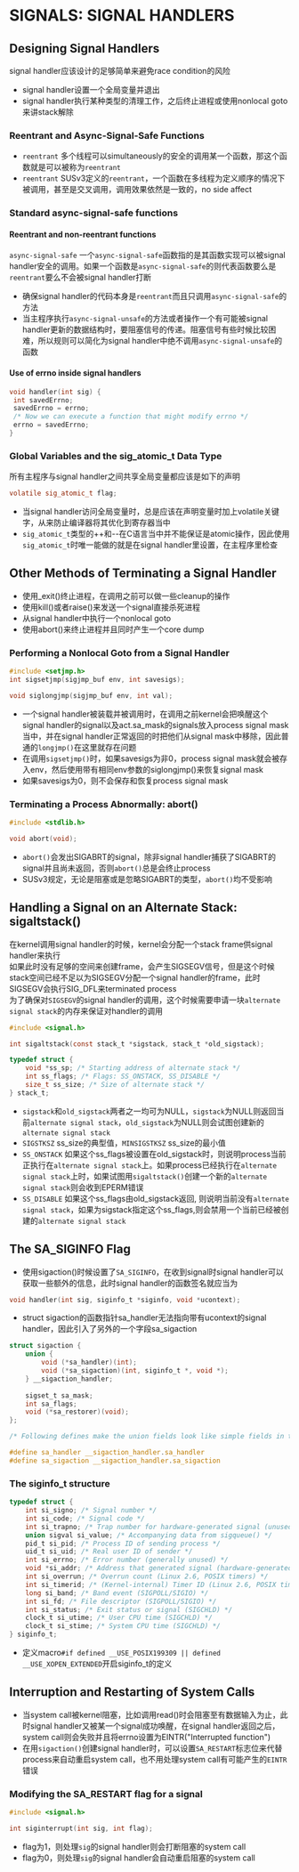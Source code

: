 # SIGNALS: SIGNAL HANDLERS

## Designing Signal Handlers
signal handler应该设计的足够简单来避免race condition的风险
- signal handler设置一个全局变量并退出
- signal handler执行某种类型的清理工作，之后终止进程或使用nonlocal goto来讲stack解除

### Reentrant and Async-Signal-Safe Functions
- `reentrant` 多个线程可以simultaneously的安全的调用某一个函数，那这个函数就是可以被称为`reentrant`
- `reentrant` SUSv3定义的`reentrant`，一个函数在多线程为定义顺序的情况下被调用，甚至是交叉调用，调用效果依然是一致的，no side affect

### Standard async-signal-safe functions

#### Reentrant and non-reentrant functions
`async-signal-safe` 一个`async-signal-safe`函数指的是其函数实现可以被signal handler安全的调用。如果一个函数是`async-signal-safe`的则代表函数要么是`reentrant`要么不会被signal handler打断
- 确保signal handler的代码本身是`reentrant`而且只调用`async-signal-safe`的方法
- 当主程序执行`async-signal-unsafe`的方法或者操作一个有可能被signal handler更新的数据结构时，要阻塞信号的传递。阻塞信号有些时候比较困难，所以规则可以简化为signal handler中绝不调用`async-signal-unsafe`的函数

#### Use of errno inside signal handlers
```c
void handler(int sig) {
 int savedErrno;
 savedErrno = errno;
 /* Now we can execute a function that might modify errno */
 errno = savedErrno;
}
```

### Global Variables and the sig_atomic_t Data Type
所有主程序与signal handler之间共享全局变量都应该是如下的声明
```c
volatile sig_atomic_t flag;
```
- 当signal handler访问全局变量时，总是应该在声明变量时加上volatile关键字，从来防止编译器将其优化到寄存器当中
- `sig_atomic_t`类型的++和--在C语言当中并不能保证是atomic操作，因此使用`sig_atomic_t`时唯一能做的就是在signal handler里设置，在主程序里检查

## Other Methods of Terminating a Signal Handler
- 使用_exit()终止进程，在调用之前可以做一些cleanup的操作
- 使用kill()或者raise()来发送一个signal直接杀死进程
- 从signal handler中执行一个nonlocal goto
- 使用abort()来终止进程并且同时产生一个core dump

### Performing a Nonlocal Goto from a Signal Handler
```c
#include <setjmp.h>
int sigsetjmp(sigjmp_buf env, int savesigs);

void siglongjmp(sigjmp_buf env, int val);
```
- 一个signal handler被装载并被调用时，在调用之前kernel会把唤醒这个signal handler的signal以及act.sa_mask的signals放入process signal mask当中，并在signal handler正常返回的时把他们从signal mask中移除，因此普通的`longjmp()`在这里就存在问题
- 在调用`sigsetjmp()`时，如果savesigs为非0，process signal mask就会被存入env，然后使用带有相同env参数的siglongjmp()来恢复signal mask
- 如果savesigs为0，则不会保存和恢复process signal mask

### Terminating a Process Abnormally: abort()
```c
#include <stdlib.h>

void abort(void);
```
- `abort()`会发出SIGABRT的signal，除非signal handler捕获了SIGABRT的signal并且尚未返回，否则`abort()`总是会终止process
- SUSv3规定，无论是阻塞或是忽略SIGABRT的类型，`abort()`均不受影响

## Handling a Signal on an Alternate Stack: sigaltstack()
在kernel调用signal handler的时候，kernel会分配一个stack frame供signal handler来执行  
如果此时没有足够的空间来创建frame，会产生SIGSEGV信号，但是这个时候stack空间已经不足以为SIGSEGV分配一个signal handler的frame，此时SIGSEGV会执行SIG_DFL来terminated process  
为了确保对`SIGSEGV`的signal handler的调用，这个时候需要申请一块`alternate signal stack`的内存来保证对handler的调用  
```c
#include <signal.h>

int sigaltstack(const stack_t *sigstack, stack_t *old_sigstack);

typedef struct {
    void *ss_sp; /* Starting address of alternate stack */
    int ss_flags; /* Flags: SS_ONSTACK, SS_DISABLE */
    size_t ss_size; /* Size of alternate stack */
} stack_t;
```
- `sigstack`和`old_sigstack`两者之一均可为NULL，`sigstack`为NULL则返回当前`alternate signal stack`，`old_sigstack`为NULL则会试图创建新的`alternate signal stack`
- `SIGSTKSZ` ss_size的典型值，`MINSIGSTKSZ` ss_size的最小值  
- `SS_ONSTACK` 如果这个ss_flags被设置在old_sigstack时，则说明process当前正执行在`alternate signal stack`上。如果process已经执行在`alternate signal stack`上时，如果试图用`sigaltstack()`创建一个新的`alternate signal stack`则会收到EPERM错误
- `SS_DISABLE` 如果这个ss_flags由old_sigstack返回, 则说明当前没有`alternate signal stack`，如果为sigstack指定这个ss_flags,则会禁用一个当前已经被创建的`alternate signal stack`

## The SA_SIGINFO Flag
- 使用sigaction()时候设置了`SA_SIGINFO`，在收到signal时signal handler可以获取一些额外的信息，此时signal handler的函数签名就应当为
```c
void handler(int sig, siginfo_t *siginfo, void *ucontext);
```
- struct sigaction的函数指针sa_handler无法指向带有ucontext的signal handler，因此引入了另外的一个字段sa_sigaction
```c
struct sigaction {  
    union {
        void (*sa_handler)(int);
        void (*sa_sigaction)(int, siginfo_t *, void *);
    } __sigaction_handler;
    
    sigset_t sa_mask;
    int sa_flags;
    void (*sa_restorer)(void);
};

/* Following defines make the union fields look like simple fields in the parent structure */

#define sa_handler __sigaction_handler.sa_handler
#define sa_sigaction __sigaction_handler.sa_sigaction
```

### The siginfo_t structure
```c
typedef struct {
    int si_signo; /* Signal number */
    int si_code; /* Signal code */
    int si_trapno; /* Trap number for hardware-generated signal (unused on most architectures) */
    union sigval si_value; /* Accompanying data from sigqueue() */
    pid_t si_pid; /* Process ID of sending process */
    uid_t si_uid; /* Real user ID of sender */
    int si_errno; /* Error number (generally unused) */
    void *si_addr; /* Address that generated signal (hardware-generated signals only) */
    int si_overrun; /* Overrun count (Linux 2.6, POSIX timers) */
    int si_timerid; /* (Kernel-internal) Timer ID (Linux 2.6, POSIX timers) */
    long si_band; /* Band event (SIGPOLL/SIGIO) */
    int si_fd; /* File descriptor (SIGPOLL/SIGIO) */
    int si_status; /* Exit status or signal (SIGCHLD) */
    clock_t si_utime; /* User CPU time (SIGCHLD) */
    clock_t si_stime; /* System CPU time (SIGCHLD) */
} siginfo_t;
```
- 定义macro`#if defined __USE_POSIX199309 || defined __USE_XOPEN_EXTENDED`开启siginfo_t的定义

## Interruption and Restarting of System Calls
- 当system call被kernel阻塞，比如调用read()时会阻塞至有数据输入为止，此时signal handler又被某一个signal成功唤醒，在signal handler返回之后，system call则会失败并且将errno设置为EINTR("Interrupted function")
- 在用`sigaction()`创建signal handler时，可以设置`SA_RESTART`标志位来代替process来自动重启system call，也不用处理system call有可能产生的`EINTR`错误

### Modifying the SA_RESTART flag for a signal
```c
#include <signal.h>

int siginterrupt(int sig, int flag);
```
- flag为1，则处理`sig`的signal handler则会打断阻塞的system call
- flag为0，则处理`sig`的signal handler会自动重启阻塞的system call
